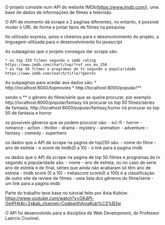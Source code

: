 O projeto consiste num API do website IMDb(https://www.imdb.com/), uma base de dados de informações de filmes e televisão.

O API de momento dá scrape a 2 paginas diferentes, no entanto, é possivel mudar o URL de forma a juntar tipos de filmes na pesquisa

foi utilizado express, axios e cheerios para o desenvolvimento do projeto, a  linguagem utilizada para o desenvolvimento foi javascript

As subpaginas que o projeto consegue dar scrape são:
    
    * os top 250 filmes segundo o imdb rating  https://www.imdb.com/chart/top/?ref_=nv_mv_250
    * os top 50 filmes e programas de tv segundo a popularidade https://www.imdb.com/search/title/?genres

As subpaginas para acedar aos dados são:
    * http://localhost:8000/topmovies
    * http://localhost:8000/popular/**  

sendo o ** o gênero do filme/série que se queira procurar, por exemplo http://localhost:8000/popular/fantasy irá procurar os top 50 filmes/séries de fantasia, http://localhost:8000/popular/fantasy,horror irá procurar os top 50 de fantasia e horror

os possiveis gêneros que se podem procurar são:
    - sci-fi
    - horror
    - romance
    - action
    - thriller
    - drama
    - mystery
    - animation
    - adventure
    - fantasy
    - comedy
    - superhero

os dados que o API dá scrape na pagina de top250 são:
    - nome do filme
    - ano de estreia
    - o score de imdb(0 a 10)
    - o link para à pagina imdb

os dados que o API dá scrape na pagina de top 50 filmes e programas de tv segundo a popularidade são:
    - nome
    - ano de estreia, ou no caso de serie ano de estreia e de final, séries que ainda não acabaram só têm ano de estreia
    - imdb score (0 a 10)
    - metascore score(0 a 100) é a classificação de outro site de review de filmes
    - uma lista dos gêneros do filme/serie
    - um link para a pagina imdb

Parte do trabalho teve base no tutorial feito por Ania Kubów: https://www.youtube.com/watch?v=GK4Pl-GmPHk&t=2s&ab_channel=CodewithAniaKub%C3%B3w

O API foi desenvolvido para a disciplina de Web Development, do Professor Laércio Cruvinel.